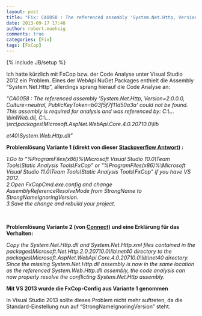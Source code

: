 ```yaml
---
layout: post
title: "Fix: CA0058 : The referenced assembly 'System.Net.Http, Version=2.0.0.0, Culture=neutral, PublicKeyToken=b03f5f7f11d50a3a' could not be found."
date: 2013-09-17 17:48
author: robert.muehsig
comments: true
categories: [Fix]
tags: [FxCop]
---
```

{% include JB/setup %}
<p>Ich hatte kürzlich mit FxCop bzw. der Code Analyse unter Visual Studio 2012 ein Problem. Eines der WebApi NuGet Packages enthielt die Assembly “System.Net.Http”, allerdings sprang hierauf die Code Analyse an:</p> <p><em>“CA0058 : The referenced assembly 'System.Net.Http, Version=2.0.0.0, Culture=neutral, PublicKeyToken=b03f5f7f11d50a3a' could not be found. This assembly is required for analysis and was referenced by: C:\…\bin\Web.dll, C:\…\src\packages\Microsoft.AspNet.WebApi.Core.4.0.20710.0\lib</em></p> <p><em>et40\System.Web.Http.dll”</em>  <p><strong>Problemlösung Variante 1 (direkt von dieser <a href="http://stackoverflow.com/questions/12120741/code-analysis-error-could-not-load-file-or-assembly-system-net-http-version-2">Stackoverflow Antwort</a>) :</strong> <p><em>1.Go to "%ProgramFiles(x86)%\Microsoft Visual Studio 10.0\Team Tools\Static Analysis Tools\FxCop" or "%ProgramFiles(x86)%\Microsoft Visual Studio 11.0\Team Tools\Static Analysis Tools\FxCop" if you have VS 2012.<br>2.Open FxCopCmd.exe.config and change AssemblyReferenceResolveMode from StrongName to StrongNameIgnoringVersion.<br>3.Save the change and rebuild your project.<br></em></p> <p>&nbsp;</p> <p><strong>Problemlösung Variante 2 (von <a href="http://connect.microsoft.com/VisualStudio/feedback/details/760208/microsoft-aspnet-webapi-core-does-not-contain-satellite-system-net-http-assembly">Connect</a>) und eine Erklärung für das Verhalten:</strong></p> <p><em>Copy the System.Net.Http.dll and System.Net.Http.xml files contained in the packages\Microsoft.Net.Http.2.0.20710.0\lib\net40 directory to the packages\Microsoft.AspNet.WebApi.Core.4.0.20710.0\lib\net40 directory.<br>Since the missing System.Net.Http.dll assembly is now in the same location as the referenced System.Web.Http.dll assembly, the code analysis can now properly resolve the conflicting System.Net.Http assembly.</em>  <p><strong>Mit VS 2013 wurde die FxCop-Config aus Variante 1 genommen</strong></p> <p>In Visual Studio 2013 sollte dieses Problem nicht mehr auftreten, da die Standard-Einstellung nun auf “StrongNameIgnoringVersion” steht.</p>
